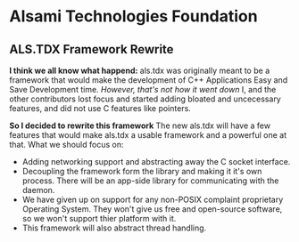 # Alsami Technologies Foundation
## ALS.TDX Framework Rewrite

**I think we all know what happend:**
	als.tdx was originally meant to be a framework that would make the development of C++ Applications Easy and Save Development time.
	*However, that's not how it went down*
	I, and the other contributors lost focus and started adding bloated and uncecessary features, and did not use C features like pointers.

**So I decided to rewrite this framework**
	The new als.tdx will have a few features that would make als.tdx a usable framework and a powerful one at that.
	What we should focus on:
* Adding networking support and abstracting away the C socket interface.
* Decoupling the framework form the library and making it it's own process. There will be an app-side library for communicating with the daemon.
* We have given up on support for any non-POSIX complaint proprietary Operating System. They won't give us free and open-source software, so we won't support thier platform with it.	
* This framework will also abstract thread handling.
